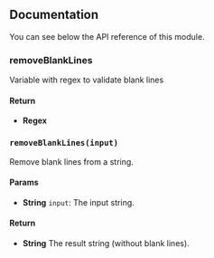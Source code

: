 ## Documentation

You can see below the API reference of this module.

### removeBlankLines

Variable with regex to validate blank lines

#### Return
- **Regex**

### `removeBlankLines(input)`
Remove blank lines from a string.

#### Params

- **String** `input`: The input string.

#### Return
- **String** The result string (without blank lines).

